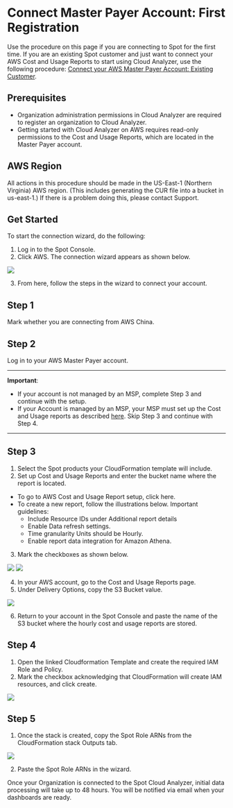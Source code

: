 # Connect Master Payer Account: First Registration

Use the procedure on this page if you are connecting to Spot for the first time. If you are an existing Spot customer and just want to connect your AWS Cost and Usage Reports to start using Cloud Analyzer, use the following procedure: [Connect your AWS Master Payer Account: Existing Customer](cloud-analyzer/getting-started/connect-your-aws-master-payer-account-existing-customer).

## Prerequisites

- Organization administration permissions in Cloud Analyzer are required to register an organization to Cloud Analyzer.
- Getting started with Cloud Analyzer on AWS requires read-only permissions to the Cost and Usage Reports, which are located in the Master Payer account.

## AWS Region

All actions in this procedure should be made in the US-East-1 (Northern Virginia) AWS region. (This includes generating the CUR file into a bucket in us-east-1.) If there is a problem doing this, please contact Support.

## Get Started

To start the connection wizard, do the following:

1. Log in to the Spot Console.
2. Click AWS. The connection wizard appears as shown below.

<img src="/cloud-analyzer/_media/gettingstarted-firstregistration-01.png" />

3. From here, follow the steps in the wizard to connect your account.

## Step 1

Mark whether you are connecting from AWS China.

## Step 2

Log in to your AWS Master Payer account.

---

**Important**:

- If your account is not managed by an MSP, complete Step 3 and continue with the setup.
- If your Account is managed by an MSP, your MSP must set up the Cost and Usage reports as described [here](https://console.aws.amazon.com/billing/home?#/reports). Skip Step 3 and continue with Step 4.

---

## Step 3

1. Select the Spot products your CloudFormation template will include.
2. Set up Cost and Usage Reports and enter the bucket name where the report is located.

- To go to AWS Cost and Usage Report setup, click here.
- To create a new report, follow the illustrations below. Important guidelines:
  - Include Resource IDs under Additional report details
  - Enable Data refresh settings.
  - Time granularity Units should be Hourly.
  - Enable report data integration for Amazon Athena.

3. Mark the checkboxes as shown below.

<img src="/cloud-analyzer/_media/gettingstarted-firstregistration-02.png" />

<img src="/cloud-analyzer/_media/gettingstarted-firstregistration-03.png" />

4. In your AWS account, go to the Cost and Usage Reports page.
5. Under Delivery Options, copy the S3 Bucket value.

<img src="/cloud-analyzer/_media/gettingstarted-firstregistration-04.png" />

6. Return to your account in the Spot Console and paste the name of the S3 bucket where the hourly cost and usage reports are stored.

## Step 4

1. Open the linked Cloudformation Template and create the required IAM Role and Policy.
2. Mark the checkbox acknowledging that CloudFormation will create IAM resources, and click create.

<img src="/cloud-analyzer/_media/gettingstarted-firstregistration-05.png" />

## Step 5

1. Once the stack is created, copy the Spot Role ARNs from the CloudFormation stack Outputs tab.

<img src="/cloud-analyzer/_media/gettingstarted-firstregistration-06.png" />

2. Paste the Spot Role ARNs in the wizard.

Once your Organization is connected to the Spot Cloud Analyzer, initial data processing will take up to 48 hours. You will be notified via email when your dashboards are ready.

